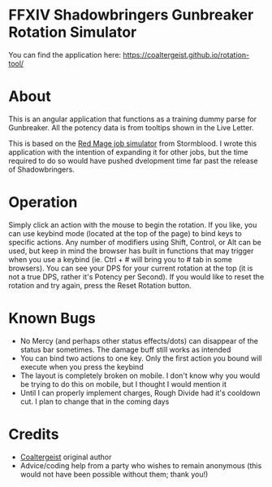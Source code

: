 # FFXIV Shadowbringers Gunbreaker Rotation Simulator

You can find the application here: https://coaltergeist.github.io/rotation-tool/

# About

This is an angular application that functions as a training dummy parse for Gunbreaker. All the potency data is from tooltips shown in the Live Letter.

This is based on the [Red Mage job simulator](https://tylian.github.io/rdm/) from Stormblood. I wrote this application with the intention
of expanding it for other jobs, but the time required to do so would have pushed dvelopment time far past the release of Shadowbringers.

# Operation

Simply click an action with the mouse to begin the rotation. If you like, you can use keybind mode (located at the top of the page) to bind keys to specific actions. Any number of modifiers using Shift, Control, or Alt can be used, but keep in mind the browser has built in functions that may trigger when you use a keybind (ie. Ctrl + # will bring you to # tab in some browsers). You can see your DPS for your current rotation at the top (it is not a true DPS, rather it's Potency per Second). If you would like to reset the rotation and try again, press the Reset Rotation button.

# Known Bugs
 - No Mercy (and perhaps other status effects/dots) can disappear of the status bar sometimes. The damage buff still works as intended
 - You can bind two actions to one key. Only the first action you bound will execute when you press the keybind
 - The layout is completely broken on mobile. I don't know why you would be trying to do this on mobile, but I thought I would mention it
 - Until I can properly implement charges, Rough Divide had it's cooldown cut. I plan to change that in the coming days

# Credits
 - [Coaltergeist](github.com/coaltergeist) original author
 - Advice/coding help from a party who wishes to remain anonymous (this would not have been possible without them; thank you!)

